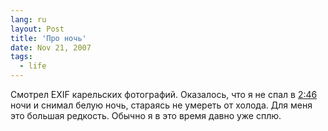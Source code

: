 ```yaml
---
lang: ru
layout: Post
title: 'Про ночь'
date: Nov 21, 2007
tags:
  - life
---
```


Смотрел EXIF карельских фотографий. Оказалось, что я не спал в [2:46](http://birdwatcher.ru/blog/1500) ночи и снимал белую ночь, стараясь не умереть от холода. Для меня это большая редкость. Обычно я в это время давно уже сплю.
